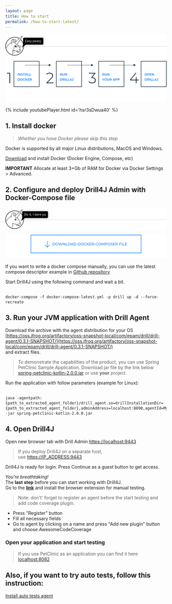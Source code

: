 ```yaml
---
layout: page
title: How to start
permalink: /how-to-start-latest/
---
```


![image](/assets/img/d4j_img_install_steps.png)

{% include youtubePlayer.html id='hsr3sDwua40' %}

## 1. Install docker 
> _Whether you have Docker please skip this step_

Docker is supported by all major Linux distributions, MacOS and Windows.

[Download](https://www.docker.com/community-edition) and install Docker (Docker Engine, Compose, etc) 


**IMPORTANT** Allocate at least 3+Gb of RAM for Docker via Docker Settings > Advanced. 

## 2. Configure and deploy Drill4J Admin with Docker-Compose file

![image](/assets/img/d4j_img_download_docker_1.png)
<p><a href="/assets/files/docker-compose-latest.yml" download><img src="/assets/img/d4j_img_download_docker_2.png" alt="image" /></a></p>


If you want to write a docker compose manually, you can use the latest compose descriptor example in [Github repository](https://github.com/Drill4J/drill4j.github.io/blob/master/assets/files/docker-compose-latest.yml)

Start Drill4J using the following command and wait a bit.
```console

docker-compose -f docker-compose-latest.yml -p drill up -d --force-recreate

```

## 3. Run your JVM application with Drill Agent

Download the archive with the agent distribution for your OS  
[https://oss.jfrog.org/artifactory/oss-snapshot-local/com/epam/drill/drill-agent/0.3.1-SNAPSHOT/](https://oss.jfrog.org/artifactory/oss-snapshot-local/com/epam/drill/drill-agent/0.3.1-SNAPSHOT/)  
and extract files.

>To demonstrate the capabilities of the product, you can use Spring PetClinic Sample Application.
>Download jar file by the link below [spring-petclinic-kotlin-2.0.0.jar](/assets/files/spring-petclinic-kotlin-2.0.0.jar)
>or use **your** project.


Run the application with follow parameters (example for Linux):
```console

java -agentpath:{path_to_extracted_agent_folder}/drill_agent.so=drillInstallationDir={path_to_extracted_agent_folder},adminAddress=localhost:8090,agentId=MyIncredibleAgent -jar spring-petclinic-kotlin-2.0.0.jar  

```

## 4. Open Drill4J
Open new browser tab with Drill Admin [https://localhost:9443](https://localhost:9443)
>If you deploy Drill4J on a separate host, use [https://IP_ADDRESS:9443](https://IP_ADDRESS:9443) 
 
Drill4J is ready for login. Press Continue as a guest button to get access.

_You're breathtaking!_  
The **last step** before you can start working with Drill4J.  
Go to the [**link**](https://chrome.google.com/webstore/detail/drill4j-browser-extension/lhlkfdlgddnmbhhlcopcliflikibeplm?hl=ru) and install the browser extension for manual testing.

> Note: don't' forget to register an agent before the start testing and add code coverage plugin.  
  * Press "Register" button  
  * Fill all necessary fields  
  * Go to agent by clicking on a name and press "Add new plugin" button and choose AwesomeCodeCoverage
  
### Open your application and start testing   
> If you use PetClinic as an application you can find it here [localhost:8082](http://localhost:8082)


## Also, if you want to try auto tests, follow this instruction:
[Install auto tests agent](/auto-tests-agent-guide/)

